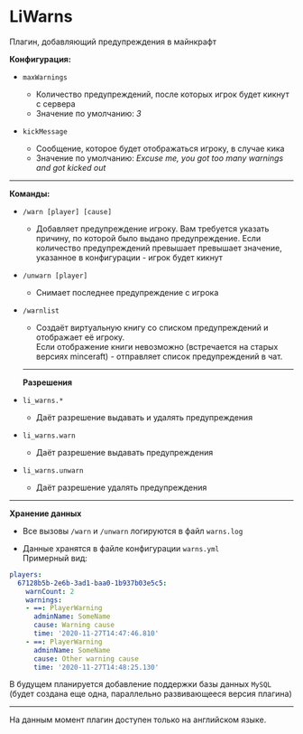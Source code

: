 # LiWarns
Плагин, добавляющий предупреждения в майнкрафт

**Конфигурация:**
- `maxWarnings`
  - Количество предупреждений, после которых игрок будет кикнут с сервера
  - Значение по умолчанию: *3*
  
- `kickMessage`
  - Сообщение, которое будет отображаться игроку, в случае кика
  - Значение по умолчанию: *Excuse me, you got too many warnings and got kicked out*

***

**Команды:**
- `/warn [player] [cause]`
  - Добавляет предупреждение игроку. Вам требуется указать причину, по которой было выдано предупреждение.
    Если количество предупреждений превышает превышает значение, указанное в конфигурации - игрок будет кикнут
    
- `/unwarn [player]`
  - Снимает последнее предупреждение с игрока
  
- `/warnlist`
  - Создаёт виртуальную книгу со списком предупреждений и отображает её игроку. <br>
  Если отображение книги невозможно (встречается на старых версиях minceraft) - отправляет список предупреждений в чат.
  
  ***
  **Разрешения**
- `li_warns.*`
  - Даёт разрешение выдавать и удалять предупреждения
- `li_warns.warn`
  - Даёт разрешение выдавать предупреждения
- `li_warns.unwarn`
  - Даёт разрешение удалять предупреждения
    
***
**Хранение данных**
- Все вызовы `/warn` и `/unwarn` логируются в файл `warns.log`

- Данные хранятся в файле конфигурации `warns.yml`<br>
Примерный вид:
```yaml
players:
  67128b5b-2e6b-3ad1-baa0-1b937b03e5c5:
    warnCount: 2
    warnings:
    - ==: PlayerWarning
      adminName: SomeName
      cause: Warning cause
      time: '2020-11-27T14:47:46.810'
    - ==: PlayerWarning
      adminName: SomeName
      cause: Other warning cause
      time: '2020-11-27T14:48:25.130'
```

В будущем планируется добавление поддержки базы данных `MySQL`
(будет создана еще одна, параллельно развивающееся версия плагина)
***
На данным момент плагин доступен только на английском языке.
